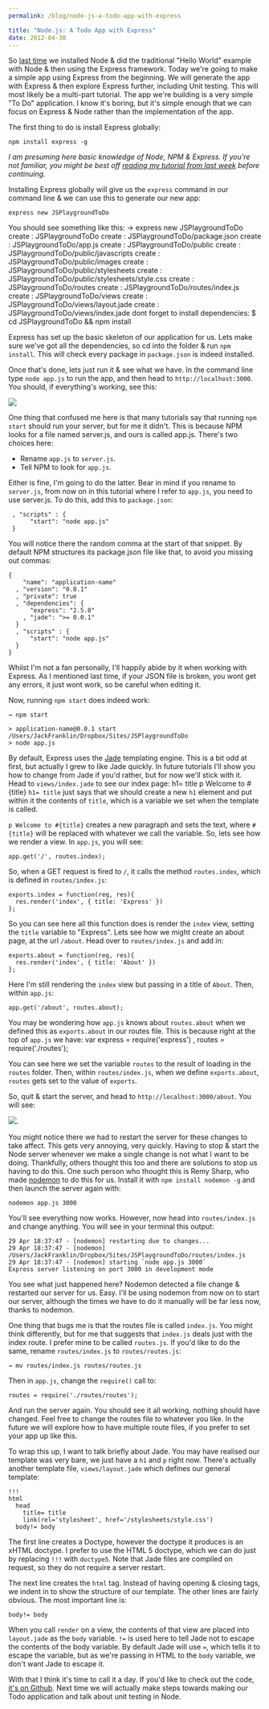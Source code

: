 ```yaml
---
permalink: /blog/node-js-a-todo-app-with-express

title: "Node.js: A Todo App with Express"
date: 2012-04-30
---
```


So [last time](http://javascriptplayground.com/blog/2012/04/beginning-node-js-express-tutorial) we installed Node & did the traditional "Hello World" example with Node & then using the Express framework. Today we're going to make a simple app using Express from the beginning. We will generate the app with Express & then explore Express further, including Unit testing. This will most likely be a multi-part tutorial. The app we're building is a very simple "To Do" application. I know it's boring, but it's simple enough that we can focus on Express & Node rather than the implementation of the app.

The first thing to do is install Express globally:

    npm install express -g

_I am presuming here basic knowledge of Node, NPM & Express. If you're not familiar, you might be best off [reading my tutorial from last week](http://javascriptplayground.com/blog/2012/04/beginning-node-js-express-tutorial) before continuing_.

Installing Express globally will give us the `express` command in our command line & we can use this to generate our new app:

    express new JSPlaygroundToDo

You should see something like this:
→ express new JSPlaygroundToDo
create : JSPlaygroundToDo
create : JSPlaygroundToDo/package.json
create : JSPlaygroundToDo/app.js
create : JSPlaygroundToDo/public
create : JSPlaygroundToDo/public/javascripts
create : JSPlaygroundToDo/public/images
create : JSPlaygroundToDo/public/stylesheets
create : JSPlaygroundToDo/public/stylesheets/style.css
create : JSPlaygroundToDo/routes
create : JSPlaygroundToDo/routes/index.js
create : JSPlaygroundToDo/views
create : JSPlaygroundToDo/views/layout.jade
create : JSPlaygroundToDo/views/index.jade
dont forget to install dependencies:
$ cd JSPlaygroundToDo && npm install

Express has set up the basic skeleton of our application for us. Lets make sure we've got all the dependencies, so cd into the folder & run `npm install`. This will check every package in `package.json` is indeed installed.

Once that's done, lets just run it & see what we have. In the command line type `node app.js` to run the app, and then head to `http://localhost:3000`. You should, if everything's working, see this:

![](https://cl.ly/3P2u133L0v2C3J3M1A2Y/Screen%20Shot%202012-04-29%20at%2017.38.26.png)

One thing that confused me here is that many tutorials say that running `npm start` should run your server, but for me it didn't. This is because NPM looks for a file named server.js, and ours is called app.js. There's two choices here:

* Rename `app.js` to `server.js`.
* Tell NPM to look for `app.js`.

Either is fine, I'm going to do the latter. Bear in mind if you rename to `server.js`, from now on in this tutorial where I refer to `app.js`, you need to use server.js. To do this, add this to `package.json`:

     , "scripts" : {
          "start": "node app.js"
     }


You will notice there the random comma at the start of that snippet. By default NPM structures its package.json file like that, to avoid you missing out commas:

    {
        "name": "application-name"
      , "version": "0.0.1"
      , "private": true
      , "dependencies": {
          "express": "2.5.8"
        , "jade": ">= 0.0.1"
      }
      , "scripts" : {
          "start": "node app.js"
      }
    }

Whilst I'm not a fan personally, I'll happily abide by it when working with Express. As I mentioned last time, if your JSON file is broken, you wont get any errors, it just wont work, so be careful when editing it.

Now, running `npm start` does indeed work:

    → npm start

    > application-name@0.0.1 start /Users/JackFranklin/Dropbox/Sites/JSPlaygroundToDo
    > node app.js

By default, Express uses the [Jade](http://jade-lang.com/) templating engine. This is a bit odd at first, but actually I grew to like Jade quickly. In future tutorials I'll show you how to change from Jade if you'd rather, but for now we'll stick with it. Head to `views/index.jade` to see our index page:
h1= title
p Welcome to #{title}
`h1= title` just says that we should create a new `h1` element and put within it the contents of `title`, which is a variable we set when the template is called.

`p Welcome to #{title}` creates a new paragraph and sets the text, where `#{title}` will be replaced with whatever we call the variable. So, lets see how we render a view. In `app.js`, you will see:

    app.get('/', routes.index);

So, when a GET request is fired to `/`, it calls the method `routes.index`, which is defined in `routes/index.js`:

    exports.index = function(req, res){
      res.render('index', { title: 'Express' })
    };

So you can see here all this function does is render the `index` view, setting the `title` variable to "Express". Lets see how we might create an about page, at the url `/about`. Head over to `routes/index.js` and add in:

    exports.about = function(req, res){
      res.render('index', { title: 'About' })
    };

Here I'm still rendering the `index` view but passing in a title of `About`. Then, within `app.js`:

    app.get('/about', routes.about);

You may be wondering how `app.js` knows about `routes.about` when we defined this as `exports.about` in our routes file. This is because right at the top of `app.js` we have:
var express = require('express')
, routes = require('./routes');

You can see here we set the variable `routes` to the result of loading in the `routes` folder. Then, within `routes/index.js`, when we define `exports.about`, `routes` gets set to the value of `exports`.

So, quit & start the server, and head to `http://localhost:3000/about`. You will see:

![](https://cl.ly/1g2r340j3H0e0p160F1y/Screen%20Shot%202012-04-29%20at%2018.34.36.png).

You might notice there we had to restart the server for these changes to take affect. This gets very annoying, very quickly. Having to stop & start the Node server whenever we make a single change is not what I want to be doing. Thankfully, others thought this too and there are solutions to stop us having to do this. One such person who thought this is Remy Sharp, who made [nodemon](http://remysharp.com/2010/10/12/nodejs-rapid-development-nodemon/) to do this for us. Install it with `npm install nodemon -g` and then launch the server again with:

    nodemon app.js 3000

You'll see everything now works. However, now head into `routes/index.js` and change anything. You will see in your terminal this output:

    29 Apr 18:37:47 - [nodemon] restarting due to changes...
    29 Apr 18:37:47 - [nodemon] /Users/JackFranklin/Dropbox/Sites/JSPlaygroundToDo/routes/index.js
    29 Apr 18:37:47 - [nodemon] starting `node app.js 3000`
    Express server listening on port 3000 in development mode

You see what just happened here? Nodemon detected a file change & restarted our server for us. Easy. I'll be using nodemon from now on to start our server, although the times we have to do it manually will be far less now, thanks to nodemon.

One thing that bugs me is that the routes file is called `index.js`. You might think differently, but for me that suggests that `index.js` deals just with the index route. I prefer mine to be called `routes.js`. If you'd like to do the same, rename `routes/index.js` to `routes/routes.js`:

    → mv routes/index.js routes/routes.js

Then in `app.js`, change the `require()` call to:

    routes = require('./routes/routes');

And run the server again. You should see it all working, nothing should have changed. Feel free to change the routes file to whatever you like. In the future we will explore how to have multiple route files, if you prefer to set your app up like this.

To wrap this up, I want to talk briefly about Jade. You may have realised our template was very bare, we just have a `h1` and `p` right now. There's actually another template file, `views/layout.jade` which defines our general template:

    !!!
    html
      head
        title= title
        link(rel='stylesheet', href='/stylesheets/style.css')
      body!= body

The first line creates a Doctype, however the doctype it produces is an xHTML doctype. I prefer to use the HTML 5 doctype, which we can do just by replacing `!!!` with `doctype5`. Note that Jade files are compiled on request, so they do not require a server restart.

The next line creates the `html` tag. Instead of having opening & closing tags, we indent in to show the structure of our template. The other lines are fairly obvious. The most important line is:

    body!= body

When you call `render` on a view, the contents of that view are placed into `layout.jade` as the `body` variable. `!=` is used here to tell Jade not to escape the contents of the body variable. By default Jade will use `=`, which tells it to escape the variable, but as we're passing in HTML to the `body` variable, we don't want Jade to escape it.

With that I think it's time to call it a day. If you'd like to check out the code, [it's on Github](https://github.com/jackfranklin/node-todo). Next time we will actually make steps towards making our Todo application and talk about unit testing in Node.
